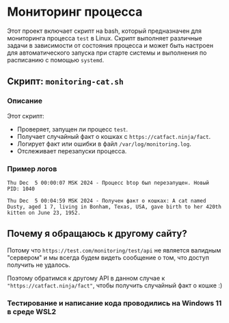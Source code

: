 # Мониторинг процесса

Этот проект включает скрипт на bash, который предназначен для мониторинга процесса `test` в Linux. Скрипт выполняет различные задачи в зависимости от состояния процесса и может быть настроен для автоматического запуска при старте системы и выполнения по расписанию с помощью `systemd`.


## Скрипт: `monitoring-cat.sh`

### Описание
Этот скрипт:
- Проверяет, запущен ли процесс `test`.
- Получает случайный факт о кошках с `https://catfact.ninja/fact`.
- Логирует факт или ошибки в файл `/var/log/monitoring.log`.
- Отслеживает перезапуски процесса.

### Пример логов
`Thu Dec  5 00:00:07 MSK 2024 - Процесс btop был перезапущен. Новый PID: 1040`

`Thu Dec  5 00:04:59 MSK 2024 - Получен факт о кошках: A cat named Dusty, aged 1 7, living in Bonham, Texas, USA, gave birth to her 420th kitten on June 23, 1952.`
## Почему я обращаюсь к другому сайту?

Потому что `https://test.com/monitoring/test/api` не является валидным "сервером" и мы всегда будем видеть сообщение о том, что доступ получить не удалось.

Поэтому обратимся к другому API в данном случае к `"https://catfact.ninja/fact"`, чтобы получить случайный факт о кошке :)


### Тестирование и написание кода проводились на Windows 11 в среде WSL2